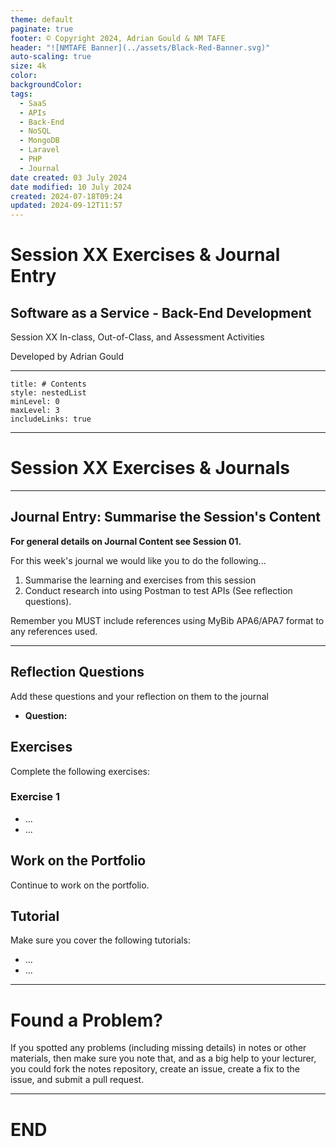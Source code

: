 ```yaml
---
theme: default
paginate: true
footer: © Copyright 2024, Adrian Gould & NM TAFE
header: "![NMTAFE Banner](../assets/Black-Red-Banner.svg)"
auto-scaling: true
size: 4k
color: 
backgroundColor: 
tags:
  - SaaS
  - APIs
  - Back-End
  - NoSQL
  - MongoDB
  - Laravel
  - PHP
  - Journal
date created: 03 July 2024
date modified: 10 July 2024
created: 2024-07-18T09:24
updated: 2024-09-12T11:57
---
```


# Session XX Exercises & Journal Entry

## Software as a Service - Back-End Development

Session XX In-class, Out-of-Class, and Assessment Activities 

Developed by Adrian Gould

---

```table-of-contents
title: # Contents
style: nestedList
minLevel: 0
maxLevel: 3
includeLinks: true
```

---

# Session XX Exercises & Journals 

---
## Journal Entry: Summarise the Session's Content

**For general details on Journal Content see Session 01.**

For this week's journal we would like you to do the following...

1. Summarise the learning and exercises from this session
2. Conduct research into using Postman to test APIs (See reflection questions).


Remember you MUST include references using MyBib APA6/APA7 format to any references used.

---
## Reflection Questions

Add these questions and your reflection on them to the journal

- **Question:** 

## Exercises

Complete the following exercises:

### Exercise 1

- ...
- ...

## Work on the Portfolio

Continue to work on the portfolio.

## Tutorial

Make sure you cover the following tutorials:

- ...
- ...



---
# Found a Problem?
 
If you spotted any problems (including missing details) in notes or other materials, then make sure you note that, and as a big help to your lecturer, you could fork the notes repository, create an issue, create a fix to the issue, and submit a pull request.



---

# END
